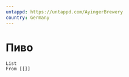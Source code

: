 ```yaml
---
untappd: https://untappd.com/AyingerBrewery
country: Germany
---
```


# Пиво

```dataview
List 
From [[]]

```
